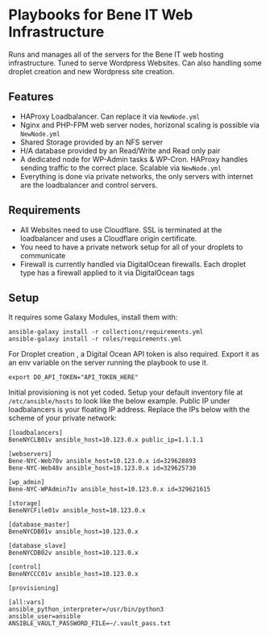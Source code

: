 # Playbooks for Bene IT Web Infrastructure 
Runs and manages all of the servers for the Bene IT web hosting infrastructure. Tuned to serve Wordpress Websites. Can also handling some droplet creation and new Wordpress site creation.

## Features
 - HAProxy Loadbalancer. Can replace it via `NewNode.yml`
 - Nginx and PHP-FPM web server nodes, horizonal scaling is possible via `NewNode.yml`
 - Shared Storage provided by an NFS server
 - H/A database provided by an Read/Write and Read only pair
 - A dedicated node for WP-Admin tasks & WP-Cron. HAProxy handles sending traffic to the correct place. Scalable via `NewNode.yml`
 - Everything is done via private networks, the only servers with internet are the loadbalancer and control servers. 

## Requirements
 - All Websites need to use Cloudflare. SSL is terminated at the loadbalancer and uses a Cloudflare origin certificate. 
 - You need to have a private network setup for all of your droplets to communicate
 - Firewall is currently handled via DigitalOcean firewalls. Each droplet type has a firewall applied to it via DigitalOcean tags

## Setup
It requires some Galaxy Modules, install them with:

    ansible-galaxy install -r collections/requirements.yml
    ansible-galaxy install -r roles/requirements.yml

For Droplet creation , a Digital Ocean API token is also required. Export it as an env variable on the server running the playbook to use it. 

    export DO_API_TOKEN="API_TOKEN_HERE" 

Initial provisioning is not yet coded. Setup your default inventory file at `/etc/ansible/hosts` to look like the below example. Public IP under loadbalancers is your floating IP address. Replace the IPs below with the scheme of your private network:
```
[loadbalancers]
BeneNYCLB01v ansible_host=10.123.0.x public_ip=1.1.1.1

[webservers]
Bene-NYC-Web70v ansible_host=10.123.0.x id=329628893
Bene-NYC-Web48v ansible_host=10.123.0.x id=329625730

[wp_admin]
Bene-NYC-WPAdmin71v ansible_host=10.123.0.x id=329621615

[storage]
BeneNYCFile01v ansible_host=10.123.0.x

[database_master]
BeneNYCDB01v ansible_host=10.123.0.x

[database_slave]
BeneNYCDB02v ansible_host=10.123.0.x

[control]
BeneNYCCC01v ansible_host=10.123.0.x

[provisioning]

[all:vars]
ansible_python_interpreter=/usr/bin/python3
ansible_user=ansible
ANSIBLE_VAULT_PASSWORD_FILE=~/.vault_pass.txt
```